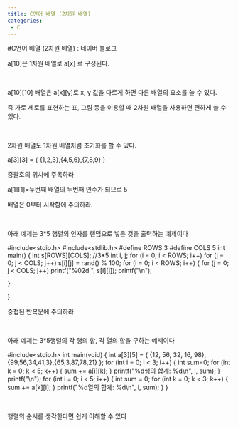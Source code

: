 ```yaml
---
title: C언어 배열 (2차원 배열)
categories:
 - C
---
```

#C언어 배열 (2차원 배열) : 네이버 블로그
<div class="wrap_rabbit pcol2 _param(1) _postViewArea221554580742" id="post-view221554580742">
<!-- Rabbit HTML --><div class="se-viewer se-theme-default" lang="ko-KR">
<!-- SE_DOC_HEADER_END -->
<div class="se-main-container">
<div class="se-component se-text se-l-default" id="SE-888d61c1-cf5f-44a1-b6a3-dbc2919a0ec5">
<div class="se-component-content">
<div class="se-section se-section-text se-l-default">
<div class="se-module se-module-text"><!-- SE-TEXT { --><p class="se-text-paragraph se-text-paragraph-align-" id="SE-2458e9a1-f6e6-4d6a-ae94-25fe0467b482" style=""><span class="se-fs- se-ff-" id="SE-e86c6eb5-134a-4c79-ae98-d87ef0e7c25a" style="">a[10]은 1차원 배열로 a[x] 로 구성된다.</span></p><!-- } SE-TEXT --><!-- SE-TEXT { --><p class="se-text-paragraph se-text-paragraph-align-" id="SE-fbd1c127-adfe-444c-a9c6-f2dc29ef9899" style=""><span class="se-fs- se-ff-" id="SE-b65e46b6-b916-4c6c-b76e-253d82bcc754" style="">​</span></p><!-- } SE-TEXT --><!-- SE-TEXT { --><p class="se-text-paragraph se-text-paragraph-align-" id="SE-d3bb1c7d-65c0-47b7-a1c5-243aadf41a0c" style=""><span class="se-fs- se-ff-" id="SE-2aa8aace-d23c-4f11-a5d7-2e3c802b8d93" style="">a[10][10] 배열은 a[x][y]로 x, y 값을 다르게 하면 다른 배열의 요소를 쓸 수 있다.</span></p><!-- } SE-TEXT --><!-- SE-TEXT { --><p class="se-text-paragraph se-text-paragraph-align-" id="SE-89260395-dd11-45ea-b1b4-c3216b3364b9" style=""><span class="se-fs- se-ff-" id="SE-7dd75001-bd8c-4241-8762-e2bade083db8" style="">즉 가로 세로를 표현하는 표, 그림 등을 이용할 때 2차원 배열을 사용하면 편하게 쓸 수 있다.</span></p><!-- } SE-TEXT --><!-- SE-TEXT { --><p class="se-text-paragraph se-text-paragraph-align-" id="SE-71c93af2-8141-4dd5-9f1d-0d162b104e99" style=""><span class="se-fs- se-ff-" id="SE-1a98bd36-b207-4a8f-bed2-59eee0a51c9b" style="">​</span></p><!-- } SE-TEXT --><!-- SE-TEXT { --><p class="se-text-paragraph se-text-paragraph-align-" id="SE-ccf35667-03e4-4818-a72b-de5521c5f3d4" style=""><span class="se-fs- se-ff-" id="SE-196c1583-8909-43fc-a5b0-1ded218cd2e8" style="">2차원 배열도 1차원 배열처럼 초기화를 할 수 있다.</span></p><!-- } SE-TEXT --><!-- SE-TEXT { --><p class="se-text-paragraph se-text-paragraph-align-" id="SE-fa4c1ae4-e1e8-4822-ac73-f04f650c51d2" style=""><span class="se-fs- se-ff-" id="SE-9f49b253-e0bc-4426-8c59-1603b709faa0" style="">a[3][3] = { {1,2,3},{4,5,6},{7,8,9} }</span></p><!-- } SE-TEXT --><!-- SE-TEXT { --><p class="se-text-paragraph se-text-paragraph-align-" id="SE-f4792fe2-0fb0-49f9-8910-3927ea4d3aa4" style=""><span class="se-fs- se-ff-" id="SE-795f85b9-2292-49f1-9cb1-82b5539b0418" style="">중괄호의 위치에 주목하라 </span></p><!-- } SE-TEXT --><!-- SE-TEXT { --><p class="se-text-paragraph se-text-paragraph-align-" id="SE-772f8c2e-6a16-475f-b201-144161d9f283" style=""><span class="se-fs- se-ff-" id="SE-154191bf-1460-44a9-8f4d-cd4abd9d2213" style="">a[1][1]=두번째 배열의 두번째 인수가 되므로  5</span></p><!-- } SE-TEXT --><!-- SE-TEXT { --><p class="se-text-paragraph se-text-paragraph-align-" id="SE-b1d07e72-7459-44c0-b42a-adc9b3412abe" style=""><span class="se-fs- se-ff-" id="SE-163bb26d-8e77-4ecd-bd54-352be1fb3bdf" style="">배열은 0부터 시작함에 주의하라.</span></p><!-- } SE-TEXT --><!-- SE-TEXT { --><p class="se-text-paragraph se-text-paragraph-align-" id="SE-ce4aeea8-4e4a-48ca-8b7e-8ab039272c06" style=""><span class="se-fs- se-ff-" id="SE-dd7cc736-f6a4-4d6d-a66e-2227fe15bd6f" style="">​</span></p><!-- } SE-TEXT --><!-- SE-TEXT { --><p class="se-text-paragraph se-text-paragraph-align-" id="SE-22ee31b8-1d82-4222-bf01-fe2148e8e358" style=""><span class="se-fs- se-ff-" id="SE-6a1aa32a-ed6b-4d95-9f60-8eb608e375e1" style="">아래 예제는 3*5 행렬의 인자를 랜덤으로 넣은 것을 출력하는 예제이다</span></p><!-- } SE-TEXT --></div>
</div>
</div>
</div> <div class="se-component se-code se-l-default" id="SE-181c1793-1998-4574-84bb-d4b7694dd55a">
<div class="se-component-content">
<div class="se-section se-section-code se-l-default">
<div class="se-module se-module-code se-fs-fs13">
<div class="se-code-source">
<div class="__se_code_view language-javascript">#include&lt;stdio.h&gt;
#include&lt;stdlib.h&gt;
#define ROWS 3
#define COLS 5
int main() {
	int s[ROWS][COLS]; //3*5
	int i, j;
	for (i = 0; i &lt; ROWS; i++)
		for (j = 0; j &lt; COLS; j++)
			s[i][j] = rand() % 100;
	for (i = 0; i &lt; ROWS; i++) {
		for (j = 0; j &lt; COLS; j++)
			printf("%02d ", s[i][j]);
		printf("\n");

	}
}

</div>
</div>
</div>
</div>
</div>
<script class="__se_module_data" data-module='{"type":"v2_code", "id" : "SE-181c1793-1998-4574-84bb-d4b7694dd55a"}' type="text/data"></script>
</div> <div class="se-component se-text se-l-default" id="SE-f4f43fcd-3e23-40dd-8391-20a090d0ed44">
<div class="se-component-content">
<div class="se-section se-section-text se-l-default">
<div class="se-module se-module-text"><!-- SE-TEXT { --><p class="se-text-paragraph se-text-paragraph-align-" id="SE-480ad025-41f0-4c0c-881e-89c3d39dfe26" style=""><span class="se-fs- se-ff-" id="SE-f7666fef-05f8-4d0a-b949-03346f72dd7a" style="">중첩된 반복문에 주의하라</span></p><!-- } SE-TEXT --><!-- SE-TEXT { --><p class="se-text-paragraph se-text-paragraph-align-" id="SE-1b221898-aeb5-4e9d-8696-12aea80502e8" style=""><span class="se-fs- se-ff-" id="SE-1f063a1f-be5a-494d-b577-b98f4059fafc" style="">​</span></p><!-- } SE-TEXT --><!-- SE-TEXT { --><p class="se-text-paragraph se-text-paragraph-align-" id="SE-43b2049b-a700-456d-b219-b3600ededc6b" style=""><span class="se-fs- se-ff-" id="SE-c31b4e78-4f75-4d42-851e-6087f28cf26e" style="">아래 예제는 3*5행렬의 각 행의 합, 각 열의 합을 구하는 예제이다</span></p><!-- } SE-TEXT --></div>
</div>
</div>
</div> <div class="se-component se-code se-l-default" id="SE-7dd74d9c-2f3d-4d4c-8c54-d303393eea41">
<div class="se-component-content">
<div class="se-section se-section-code se-l-default">
<div class="se-module se-module-code se-fs-fs13">
<div class="se-code-source">
<div class="__se_code_view language-javascript">#include&lt;stdio.h&gt;
int main(void) {
	int a[3][5] = { {12, 56, 32, 16, 98},{99,56,34,41,3},{65,3,87,78,21} };
	for (int i = 0; i &lt; 3; i++)
	{
		int sum=0;
		for (int k = 0; k &lt; 5; k++)
		{
			sum += a[i][k];
		}
		printf("%d행의 합계: %d\n", i, sum);
	}
	printf("\n");
	for (int i = 0; i &lt; 5; i++)
	{
		int sum = 0;
		for (int k = 0; k &lt; 3; k++)
		{
			sum += a[k][i];
		}
		printf("%d열의 합계: %d\n", i, sum);
	}
}
</div>
</div>
</div>
</div>
</div>
<script class="__se_module_data" data-module='{"type":"v2_code", "id" : "SE-7dd74d9c-2f3d-4d4c-8c54-d303393eea41"}' type="text/data"></script>
</div> <div class="se-component se-text se-l-default" id="SE-01fa478f-1e89-44e0-9959-a5bd2be961e5">
<div class="se-component-content">
<div class="se-section se-section-text se-l-default">
<div class="se-module se-module-text"><!-- SE-TEXT { --><p class="se-text-paragraph se-text-paragraph-align-" id="SE-c53659ca-9f5a-4a0b-8fb1-4cc1a7ba9135" style=""><span class="se-fs- se-ff-" id="SE-19afa243-607e-4e4a-a32b-657b454ae73f" style="">​</span></p><!-- } SE-TEXT --><!-- SE-TEXT { --><p class="se-text-paragraph se-text-paragraph-align-" id="SE-f5986a32-feed-46d3-bb5f-2912d6f066dc" style=""><span class="se-fs- se-ff-" id="SE-1336cffa-aecc-4e76-a991-144740254c6f" style="">행렬의 순서를 생각한다면 쉽게 이해할 수 있다</span></p><!-- } SE-TEXT --><!-- SE-TEXT { --><p class="se-text-paragraph se-text-paragraph-align-" id="SE-4b73cc5d-8937-4d9a-9653-e0335fb97bdc" style=""><span class="se-fs- se-ff-" id="SE-8923f062-3964-4d4e-87c6-a51878856cec" style="">​</span></p><!-- } SE-TEXT --></div>
</div>
</div>
</div> </div>
</div>
</div>